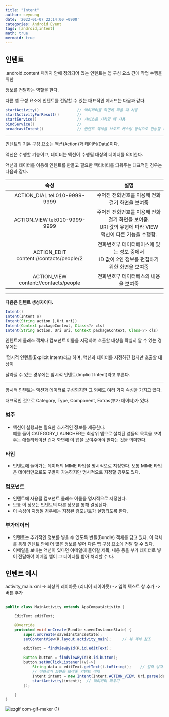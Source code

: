```yaml
---
title: "Intent"
author: seyoung
date: '2022-01-07 22:14:00 +0900'
categories: Android Event
tags: [android,intent]
math: true
mermaid: true
---
```


## 인텐트

.android.content 패키지 안에 정의되어 있는 인텐트는 앱 구성 요소 간에 작업 수행을 위한 

정보를 전달하는 역할을 한다.  

다른 앱 구성 요소에 인텐트를 전달할 수 있는 대표적인 메서드는 다음과 같다.

```java
startActivity() 				// 액티비티를 화면에 띄울 때 사용
startActivityForResult()		// 
startService()					// 서비스를 시작할 때 사용
bindService()					// 
broadcastIntent()				// 인텐트 객체를 브로드 캐스팅 방식으로 전송할 때 사용
```

---

인텐트의 기본 구성 요소는 액션(Action)과 데이터(Data)이다.

액션은 수행할 기능이고, 데이터는 액션이 수행될 대상의 데이터를 의미한다.

액션과 데이터를 이용해 인텐트를 만들고 필요한 액티비티를 띄워주는 대표적인 경우는 다음과 같다. 

| 속성 | 설명 |
|:--:|:--:|
|ACTION_DIAL tel:010-9999-9999 | 주어진 전화번호를 이용해 전화 걸기 화면을 보여줌 |
|ACTION_VIEW tel:010-9999-9999 | 주어진 전화번호를 이용해 전화 걸기 화면을 보여줌. <br> URI 값의 유형에 따라 VIEW 액션이 다른 기능을 수행함.  |
|ACTION_EDIT content://contacts/people/2  | 전화번호부 데이터베이스에 있는 정보 중에서<br> ID 값이 2인 정보를 편집하기 위한 화면을 보여줌 |
|ACTION_VIEW content://contacts/people  |전화번호부 데이터베스의 내용을 보여줌|

---

**다음은 인텐트 생성자이다.**

```java
Intent()
Intent(Intent o)
Intent(String action [,Uri uri])
Intent(Context packageContext, Class<?> cls)
Intent(String action, Uri uri, Context packageContext, Class<?> cls)
``` 

인텐트에 클래스 객체나 컴포넌트 이름을 지정하여 호출할 대상을 확실히 알 수 있는 경우에는

'명시적 인텐트(Explicit Intent)라고 하며, 액션과 데이터를 지정하긴 했지만 호출할 대상이 

달라질 수 있는 경우에는 암시적 인텐트(Implicit Intent)라고 부른다.

---

암시적 인텐트는 액션과 데이터로 구성되지만 그 외에도 여러 가지 속성을 가지고 있다.

대표적인 것으로  Category, Type, Component, Extras(부가 데이터)가 있다.

### 범주

  - 액션이 실행되는 필요한 추가적인 정보를 제공한다.  
    예를 들어 CATEGORY_LAUNCHER는 최상위 앱으로 설치된 앱들의 목록을 보여주는 애플리케이션 
    런처 화면에 이 앱을 보여주어야 한다는 것을 의미한다. 

### 타입 
 - 인텐트에 들어가는 데이터의 MIME 타입을 명시적으로 지정한다.
    보통 MIME 타입은 데이터만으로도 구별이 가능하지만 명시적으로 지정할 경우도 있다.
    
### 컴포넌트

 - 인텐트에 사용될 컴포넌트 클래스 이름을 명시적으로 지정한다. 
 - 보통 이 정보는 인텐트의 다른 정보를 통해  결정된다. 
 - 이 속성이 지정될 경우에는 지정된 컴포넌트가 실행되도록 한다. 

### 부가데이터 

 - 인텐트는 추가적인 정보를 넣을 수 있도록 번들(Bundle) 객체를 담고 있다.
   이 객체를 통해 인텐트 안에 더 많은 정보를 넣어 다른 앱 구성 요소에 전달 할 수 있다.
 - 이메일을 보내는 액션이 있다면 이메일에 들어갈 제목, 내용 등을 부가 데이터로 넣어 전달해야
    이메일 앱이 그 데이터를 받아 처리할 수 다. 


   
## 인텐트 예시
activity_main.xml 
-> 최상위 레이아웃 (리니어 레이아웃) -> 입력 텍스트 창 추가 -> 버튼 추가

```java

public class MainActivity extends AppCompatActivity {

    EditText editText;

    @Override
    protected void onCreate(Bundle savedInstanceState) {
        super.onCreate(savedInstanceState);
        setContentView(R.layout.activity_main);     // 뷰 객체 참조

        editText = findViewById(R.id.editText);

        Button button = findViewById(R.id.button);
        button.setOnClickListener((v)->{
            String data = editText.getText().toString();    // 입력 상자에 입력된 전화번호 확인
            // 전화걸기 화면을 보여줄 인텐트 객체
            Intent intent = new Intent(Intent.ACTION_VIEW, Uri.parse(data));
            startActivity(intent);  // 액티비티 띄우기
        });
        
    }
}
```

![ezgif com-gif-maker (1)](https://user-images.githubusercontent.com/54762273/148548930-b84a49ca-1c95-4c57-bb7f-d7ee7164a0aa.gif)

